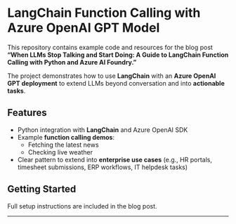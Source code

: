 # LangChain Function Calling with Azure OpenAI GPT Model

This repository contains example code and resources for the blog post  
**“When LLMs Stop Talking and Start Doing: A Guide to LangChain Function Calling with Python and Azure AI Foundry.”**

The project demonstrates how to use **LangChain** with an **Azure OpenAI GPT deployment** to extend LLMs beyond conversation and into **actionable tasks**.  

## Features 
- Python integration with **LangChain** and Azure OpenAI SDK  
- Example **function calling demos**:  
  - Fetching the latest news  
  - Checking live weather  
- Clear pattern to extend into **enterprise use cases** (e.g., HR portals, timesheet submissions, ERP workflows, IT helpdesk tasks)  

## Getting Started
Full setup instructions are included in the blog post.  

---
